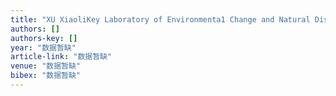 ```yaml
---
title: "XU XiaoliKey Laboratory of Environmenta1 Change and Natural Disaster, Ministry of Education of China, Beijing Norma1University; Institute of Resources Science, Beijing Normal …"
authors: []
authors-key: []
year: "数据暂缺"
article-link: "数据暂缺"
venue: "数据暂缺"
bibex: "数据暂缺"
---
```

